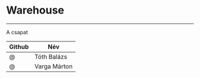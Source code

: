 # Warehouse

---

A csapat

| Github  | Név |
| ------------- | ------------- |
| @  | Tóth Balázs  |
| @  | Varga Márton  |
